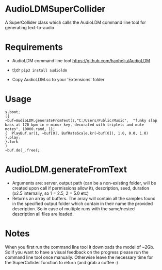 # AudioLDMSuperCollider
 A SuperCollider class which calls the AudioLDM command line tool for generating text-to-audio

# Requirements 
 - AudioLDM command line tool https://github.com/haoheliu/AudioLDM
  - tl;dr `pip3 install audioldm`

 - Copy AudioLDM.sc to your 'Extensions' folder

# Usage

```
s.boot;
({
~buf=AudioLDM.generateFromText(s,"C:/Users/Public/Music",  "funky slap bass at 170 bpm in e minor key, decorated with triplets and mute notes", 10000.rand, 1);
{  PlayBuf.ar(1, ~buf[0], BufRateScale.kr(~buf[0]), 1.0, 0.0, 1.0)  }.play;
}.fork
)
~buf.do(_.free);
```
# AudioLDM.generateFromText
 - Arguments are: server, output path (can be a non-existing folder, will be created upon call if permissions allow it), description, seed, duration (x2.5 internally, so 1 = 2.5, 2 = 5.0 etc)
 - Returns an array of buffers. The array will contain all the samples found in the specified output folder which contain in their name the provided description. So in case of multiple runs with the same/nested description all files are loaded. 

# Notes
 When you first run the command line tool it downloads the model of ~2Gb. So if you want to have a visual feedback on the progress please run the command line tool once manually. Otherwise leave the necessary time for the SuperCollider function to return (and grab a coffee :)  
